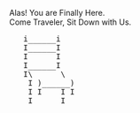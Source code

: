 Alas! You are Finally Here.<br />
Come Traveler, Sit Down with Us.<br />

<pre>
   i______i
   I______I
   I      I
   I______I                
   I\      \
    I )______)
    I I    I I
    I      I
</pre>
